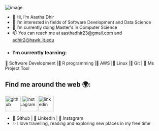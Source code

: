 ![image](https://user-images.githubusercontent.com/99361223/208289395-29febec6-a741-4063-933a-7ba0a0dc9494.png)
- 👋 Hi, I’m Aastha Dhir
- 👀 I’m interested in fields of Software Development and Data Science
- 🌱 I’m currently doing Master's in Computer Science
- 📫 You can reach me at aasthadhir23@gmail.com and adhir2@hawk.iit.edu
- ### I’m currently learning:<br>
🌱 Software Development |🌱 R programming |🌱 AWS |🌱 Linux |🌱 Git | 🌱 Ms Project Tool
## Find me around the web 🌍:

<a href="https://github.com/aasthadhir23">  <img align="center" src="https://upload.wikimedia.org/wikipedia/commons/thumb/9/91/Octicons-mark-github.svg/2048px-Octicons-mark-github.svg.png" width="50" height="50" alt="github"> </a>
<a href="https://www.instagram.com/aasthadhir_23/"><img align="center" src="https://assets.stickpng.com/images/580b57fcd9996e24bc43c521.png" width="50" height="50" alt="instagram"></img></a>
<a href="https://www.linkedin.com/in/AasthaDhir/"><img align="center" src="https://logos-world.net/wp-content/uploads/2020/04/Linkedin-Logo.png" width="50" height="50" alt="linkedin"></a>
- 🌱 Github | 🌱 LinkedIn | 🌱 Instagram
- ✨ I love travelling, reading and exploring new places in my free time 
<!---
aasthadhir23/aasthadhir23 is a ✨ special ✨ repository because its `README.md` (this file) appears on your GitHub profile.
You can click the Preview link to take a look at your changes.
--->
